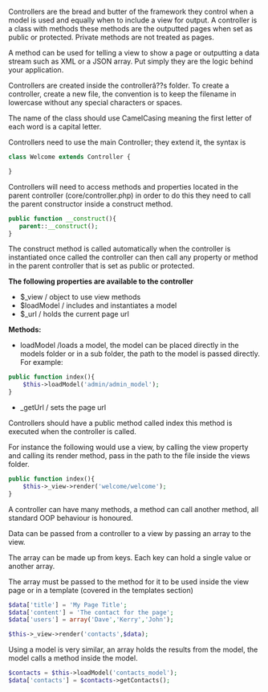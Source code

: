 Controllers are the bread and butter of the framework they control when a model is used and equally when to include a view for output. A controller is a class with methods these methods are the outputted pages when set as public or protected. Private methods are not treated as pages.

A method can be used for telling a view to show a page or outputting a data stream such as XML or a JSON array.  Put simply they are the logic behind your application.

Controllers are created inside the controllerâ??s folder. To create a controller, create a new file, the convention is to keep the filename in lowercase without any special characters or spaces.

The name of the class should use CamelCasing meaning the first letter of each word is a capital letter.

Controllers need to use the main Controller; they extend it, the syntax is

```php
class Welcome extends Controller {

}
```

Controllers will need to access methods and properties located in the parent controller (core/controller.php) in order to do this they need to call the parent constructor inside a construct method.

```php
public function __construct(){
   parent::__construct();
}
```

The construct method is called automatically when the controller is instantiated once called the controller can then call any property or method in the parent controller that is set as public or protected.

**The following properties are available to the controller**

- $_view / object to use view methods
- $loadModel / includes and instantiates a model
- $_url / holds the current page url


**Methods:**


- loadModel /loads a model, the model can be placed directly in the models folder or in a sub folder, the path to the model is passed directly. For example:
```php
public function index(){
    $this->loadModel('admin/admin_model');
}
```
- _getUrl / sets the page url


Controllers should have a public method called index this method is executed when the controller is called.

For instance the following would use a view, by calling the view property and calling its render method, pass in the path to the file inside the views folder.

```php
public function index(){
    $this->_view->render('welcome/welcome');
}
```

A controller can have many methods, a method can call another method, all standard OOP behaviour is honoured.

Data can be passed from a controller to a view by passing an array to the view.

The array can be made up from keys. Each key can hold a single value or another array.

The array must be passed to the method for it to be used inside the view page or in a template (covered in the templates section)

```php
$data['title'] = 'My Page Title';
$data['content'] = 'The contact for the page';
$data['users'] = array('Dave','Kerry','John');

$this->_view->render('contacts',$data);
```

Using a model is very similar, an array holds the results from the model, the model calls a method inside the model.

```php
$contacts = $this->loadModel('contacts_model');
$data['contacts'] = $contacts->getContacts();
```
